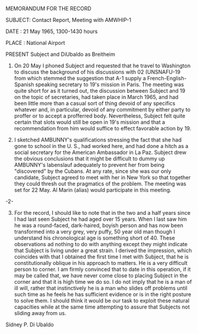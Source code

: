 MEMORANDUM FOR THE RECORD

SUBJECT: Contact Report, Meeting with AMWHIP-1

DATE : 21 May 1965, 1300-1430 hours

PLACE : National Airport

PRESENT Subject and DiUbaldo as Breitheim

1. On 20 May I phoned Subject and requested that he travel to Washington to discuss the background of his discussions with 
02 (UNSNAFU-19 from which stemmed the suggestion that A-1 supply a French-English-Spanish speaking secretary to 19's mission in Paris. The meeting was quite short for as it turned out, the discussion between Subject and 19 on the topic of secretaries, had taken place in March 1965, and had been little more than a casual sort of thing devoid of any specifics whatever and, in particular, devoid of any commitment by either party to proffer or to accept a profferred body. Nevertheless, Subject felt quite certain that slots would still be open in 19's mission and that a recommendation from him would suffice to effect favorable action by 19.

2. I sketched AMBUNNY's qualifications stressing the fact that she had gone to school in the U. S., had worked here, and had done a hitch as a social secretary for the American Ambassador in La Paz. Subject drew the obvious conclusions that it might be difficult to dummy up AMBUNNY's labenslauf adequately to prevent her from being "discovered" by the Cubans. At any rate, since she was our only candidate, Subject agreed to meet with her in New York so that together they could thresh out the pragmatics of the problem. The meeting was set for 22 May. Al Marin (alias) would participate in this meeting.

-2-

3. For the record, I should like to note that in the two and a half years since I had last seen Subject he had aged over 15 years. When I last saw him he was a round-faced, dark-haired, boyish person and has now been transformed into a very grey, very puffy, 50 year old man though I understand his chronological age is something short of 40. These observations ad nothing to do with anything except they might indicate that Subject is living under a great strain. I derived the impression, which coincides with that I obtained the first time I met with Subject, that he is constitutionally oblique in his approach to matters. He is a very difficult person to corner. I am firmly convinced that to date in this operation, if it may be called that, we have never come close to placing Subject in the corner and that it is high time we do so. I do not imply that he is a man of ill will, rather that instinctively he is a man who slides off problems until such time as he feels he has sufficient evidence or is in the right posture to solve them. I should think it would be our task to exploit these natural capacities while at the same time attempting to assure that Subjects not sliding away from us.

Sidney P. Di Ubaldo
